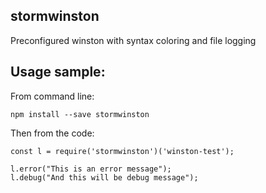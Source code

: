## stormwinston
Preconfigured winston with syntax coloring and file logging
## Usage sample:
From command line:
```
npm install --save stormwinston
```
Then from the code: 
```
const l = require('stormwinston')('winston-test');

l.error("This is an error message");
l.debug("And this will be debug message");
